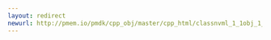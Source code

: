 ```yaml
---
layout: redirect
newurl: http://pmem.io/pmdk/cpp_obj/master/cpp_html/classnvml_1_1obj_1_1allocator.html
---
```

